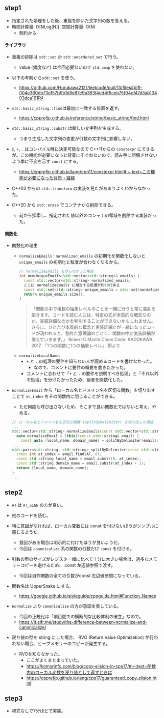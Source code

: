 ## step1
- 指定された処理をした後、重複を除いた文字列の数を答える。
- 時間計算量: O(NLog(N)), 空間計算量: O(N)
  - 制約から

#### ライブラリ
- 重複の排除は `std::set` か `std::unordered_set` で行う。
  - value (頻度など) は今回必要ないので `std::map` を使わない。
- 以下の考察から`std::set` を使う。
  - https://github.com/Hurukawa2121/leetcode/pull/13/files#diff-004a360db73df57b9b1d8d87e9a393f4dd4f6ceb75f04ef47d3ab13403dca161R4

- `std::basic_string::find`は最初に一致する位置を返す。
  - https://cpprefjp.github.io/reference/string/basic_string/find.html

- `std::basic_string::substr` は新しい文字列を生成する。
  - つまり生成した文字列の変更が引数の文字列に影響しない。

- `@`, `+`, `.` はコンパイル時に決定可能なので C++11からの `constexpr` にできるが。この機能が必要になった背景にそぐわないので、読み手に誤解させないよう単に不変を示す  `const` にする。
  - https://cpprefjp.github.io/lang/cpp11/constexpr.html#:~:text=この機能が必要になった背景・経緯

- C++03 からの `std::transform` の実装を見たがあまりよくわからなかった。

- C++20 から `std::erase` でコンテナから削除できる。
  - 前から探索し、指定された値以外のコンテナの領域を削除する実装だった。

#### 関数化

- 関数化の理由
  - `normalizeEmails` : `normalized_emails` の初期化を関数化しないと `unique_emails` の初期化と粒度が合わなくなるから。
    ```cpp
    // normalizeEmails を作らなかった場合
    int numUniqueEmails(std::vector<std::string>& emails) {
      const std::vector<std::string> normalized_emails;
      ここに normalizeEmails に相当する処理が約10行ある
      const std::set<std::string> unique_emails = std::set(normalized_emails.begin(), normalized_emails.end());
      return unique_emails.size();
    }
    ```
    > 「関数の中で複数の抽象レベルのことを一緒に行うと常に混乱を招きます。コードを読む人には、特定の式が本質的な概念なのか、実装詳細なのかを判別することができないかもしれません。
    > さらに、ひとたび本質的な概念と実装詳細とが一緒になったコードが現われると、割れた窓理論のごとく、関数の中に実装詳細が増えていきます。」
    > Robert C.Martin Clean Code. KADOKAWA, 2017. 「1つの関数に1つの抽象レベル」 節より
  - `normalizeLocalName`:
    - `+` と `.` の処理の要件を知らない人が読めるコードを書けなかった。
      - なので、コメントに要件の概要を書きたかった。
    - コメントに合わせて「`+` と `.` の要件を説明すべき処理」と「それ以外の処理」を分けたかったため、前者を関数化した。

- `normalizeEmail` から「ローカル名とドメイン名を区切る関数」を切り出すことで `at_index` をその関数内に閉じることができる。
  - ただ何度も呼び出さないため、そこまで良い関数化ではないと考え、やめる。
  ```cpp
  // ローカル名とドメイン名を区切る関数 (splitByDelimiter) を切り出した場合
  ...
  std::vector<std::string> normalizeEmails(const std::vector<std::string>& emails) {
    auto normalizeEmail = [this](const std::string& email) {
      const auto [local_name, domain_name] = splitByDelimiter(email);
  ...
  std::pair<std::string, std::string> splitByDelimiter(const std::string& email) {
    const int at_index = email.find(AT, 0);
    const std::string local_name = email.substr(0, at_index);
    const std::string domain_name = email.substr(at_index + 1);
    return {local_name, domain_name};
  }
  ...
  ```

## step2

- `AT` は `AT_SIGN` の方が良い。

- 他のコードを読む。

- 特に意図がなければ、ローカル変数には const を付けないほうがシンプルに感じるようだ。
  - 意図がある場合は明示的に付けたほうが良いようだ。
  - 今回は `canonicalize` 系の関数の引数だけ `const` を付ける。

- 引数の型のサイズがレジスター幅に比べて十分に大きい場合は、過多なメモリーコピーを避けるため、 const 左辺値参照で渡す。
  - 今回は自作関数の全ての引数がconst 左辺値参照になっている。

- 関数名は UpperSnake にする。
  - https://google.github.io/styleguide/cppguide.html#Function_Names

- `normalize` より `canonicalize` の方が意図を表している。
  - 今回の正規化は「項目間での横断的な比較体制の確立」なので。
  - https://it.sifr.me/study/the-difference-between-normalize-and-canonicalize/

- 戻り値の型を string にした場合、 RVO (Return Value Optimization) が行われない場合、ヒープメモリーのコピーが発生する。
  - RVOを知らなかった。
    - ここがよくまとまっていた。
    - https://komorinfo.com/blog/copy-elision-in-cpp17/#:~:text=関数内のローカル変数を戻り値として返すときは
    - https://cpprefjp.github.io/lang/cpp17/guaranteed_copy_elision.html

## step3
- 補完なしで7分ほどで実装。
